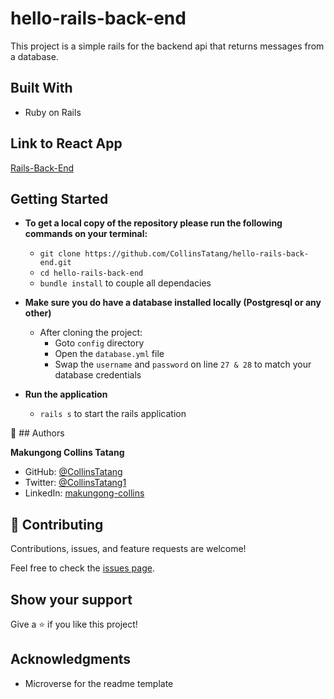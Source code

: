 # hello-rails-back-end

This project is a simple rails for the backend api that returns messages from a database.

## Built With

- Ruby on Rails

## Link to React App
[Rails-Back-End](https://github.com/CollinsTatang/hello-rails-back-end.git)

## Getting Started

- **To get a local copy of the repository please run the following commands on your terminal:**
   - `git clone https://github.com/CollinsTatang/hello-rails-back-end.git`
   - `cd hello-rails-back-end`
   - `bundle install` to couple all dependacies

- **Make sure you do have a database installed locally (Postgresql or any other)**
  - After cloning the project:
    - Goto `config` directory
    - Open the `database.yml` file
    - Swap the `username` and `password` on line `27 & 28` to match your database credentials

- **Run the application**
   - `rails s` to start the rails application
  

👤 ## Authors

 **Makungong Collins Tatang**

- GitHub: [@CollinsTatang](https://github.com/CollinsTatang)
- Twitter: [@CollinsTatang1](https://twitter.com/CollinsTatang1)
- LinkedIn: [makungong-collins](https://www.linkedin.com/in/makungong-collins-b43260190/)


## 🤝 Contributing

Contributions, issues, and feature requests are welcome!

Feel free to check the [issues page](../../issues/).

## Show your support

Give a ⭐️ if you like this project!

## Acknowledgments
- Microverse for the readme template